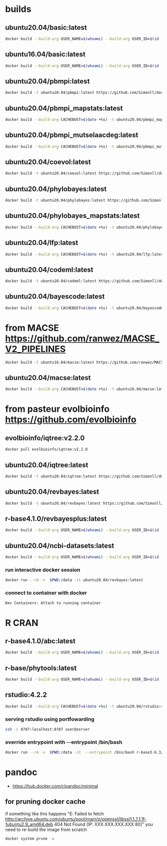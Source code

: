# builds
## ubuntu20.04/basic:latest
```bash
docker build --build-arg USER_NAME=$(whoami) --build-arg USER_ID=$(id -u ${USER}) --build-arg GROUP_ID=$(id -g ${USER}) -t ubuntu20.04/basic:latest https://github.com/Simonll/docker.git#develop:/dockerfiles/basic --pull
```
## ubuntu16.04/basic:latest
```bash
docker build --build-arg USER_NAME=$(whoami) --build-arg USER_ID=$(id -u ${USER}) --build-arg GROUP_ID=$(id -g ${USER}) -t ubuntu16.04/basic:latest https://github.com/Simonll/docker.git#develop:/dockerfiles/basic/16.04 --pull
```
## ubuntu20.04/pbmpi:latest
```bash
docker build -t ubuntu20.04/pbmpi:latest https://github.com/Simonll/docker.git#develop:/dockerfiles/phylobayes-mpi
```
## ubuntu20.04/pbmpi_mapstats:latest
```bash
docker build --build-arg CACHEBUST=$(date +%s) -t ubuntu20.04/pbmpi_mapstats:latest https://github.com/Simonll/docker.git#develop:/dockerfiles/phylobayes-mpi/mapstats
```
## ubuntu20.04/pbmpi_mutselaacdeg:latest
```bash
docker build --build-arg CACHEBUST=$(date +%s) -t ubuntu20.04/pbmpi_mutselaacdeg:latest https://github.com/Simonll/docker.git#develop:/dockerfiles/phylobayes-mpi/mutselaacdeg
```
## ubuntu20.04/coevol:latest
```bash
docker build -t ubuntu20.04/coevol:latest https://github.com/Simonll/docker.git#develop:/dockerfiles/coevol
```
## ubuntu20.04/phylobayes:latest
```bash
docker build -t ubuntu20.04/phylobayes:latest https://github.com/Simonll/docker.git#develop:/dockerfiles/phylobayes
```
## ubuntu20.04/phylobayes_mapstats:latest
```bash
docker build --build-arg CACHEBUST=$(date +%s) -t ubuntu20.04/phylobayes_mapstats:latest https://github.com/Simonll/docker.git#develop:/dockerfiles/phylobayes/mapstats
```
## ubuntu20.04/lfp:latest
```bash
docker build --build-arg CACHEBUST=$(date +%s) -t ubuntu20.04/lfp:latest https://github.com/Simonll/docker.git#develop:/dockerfiles/LikelihoodFreePhylogenetics
```
## ubuntu20.04/codeml:latest
```bash
docker build -t ubuntu20.04/codeml:latest https://github.com/Simonll/docker.git#develop:/dockerfiles/codeml
```
## ubuntu20.04/bayescode:latest
```bash
docker build --build-arg CACHEBUST=$(date +%s) -t ubuntu20.04/bayescode:latest https://github.com/Simonll/docker.git#develop:/dockerfiles/BayesCode
```
# from MACSE https://github.com/ranwez/MACSE_V2_PIPELINES
```bash
docker build -t ubuntu16.04/macse:latest https://github.com/ranwez/MACSE_V2_PIPELINES.git#master:/OMM_MACSE -f OMM_MACSE_V11.05_docker.def
```
## ubuntu20.04/macse:latest
```bash
docker build --build-arg CACHEBUST=$(date +%s) -t ubuntu16.04/macse:latest https://github.com/Simonll/docker.git#develop:/dockerfiles/macse
```
# from pasteur evolbioinfo https://github.com/evolbioinfo
## evolbioinfo/iqtree:v2.2.0
```bash
docker pull evolbioinfo/iqtree:v2.2.0
```
## ubuntu20.04/iqtree:latest
```bash
docker build -t ubuntu20.04/iqtree:latest https://github.com/Simonll/docker.git#develop:/dockerfiles/iqtree
```
## ubuntu20.04/revbayes:latest
```bash
docker build -t ubuntu20.04/revbayes:latest https://github.com/Simonll/docker.git#develop:/dockerfiles/revbayes
```
## r-base4.1.0/revbayesplus:latest
```bash
docker build --build-arg USER_NAME=$(whoami) --build-arg USER_ID=$(id -u ${USER}) --build-arg GROUP_ID=$(id -g ${USER}) --build-arg CACHEBUST=$(date +%s) -t r-base4.1.0/revbayesplus:latest https://github.com/Simonll/docker.git#develop:/dockerfiles/revbayes/r-base/ --pull
```
## ubuntu20.04/ncbi-datasets:latest
```bash
docker build --build-arg USER_NAME=$(whoami) --build-arg USER_ID=$(id -u ${USER}) --build-arg GROUP_ID=$(id -g ${USER}) --build-arg CACHEBUST=$(date +%s) -t ubuntu20.04/ncbi-datasets https://github.com/Simonll/docker.git#develop:/dockerfiles/ncbi-datasets/ --pull
```
### run interactive docker session
```bash
docker run --rm -v  $PWD:/data -it ubuntu20.04/revbayes:latest
```
### connect to container with docker
```vscode
Dev Containers: Attach to running container
```
# R CRAN
## r-base4.1.0/abc:latest
```bash
docker build --build-arg USER_NAME=$(whoami) --build-arg USER_ID=$(id -u ${USER}) --build-arg GROUP_ID=$(id -g ${USER}) --build-arg CACHEBUST=$(date +%s) -t r-base3.6.3/abc:latest https://github.com/Simonll/docker.git#develop:/dockerfiles/r-base-abc --pull
```
## r-base/phytools:latest
```bash
docker build --build-arg USER_NAME=$(whoami) --build-arg USER_ID=$(id -u ${USER}) --build-arg GROUP_ID=$(id -g ${USER}) --build-arg CACHEBUST=$(date +%s) -t r-base3.6.3/phytools:latest https://github.com/Simonll/docker.git#develop:/dockerfiles/r-base-phytools --pull
```
## rstudio:4.2.2
```bash
docker build --build-arg CACHEBUST=$(date +%s) -t ubuntu20.04/rstudio:4.2.2 https://github.com/Simonll/docker.git#develop:/dockerfiles/rstudio/4.2.2 --pull
```
### serving rstudio using portfowarding
```bash
ssh -L 8787:localhost:8787 user@server
```

### override entrypoint with --entrypoint /bin/bash
```bash
docker run --rm -v  $PWD:/data -it  --entrypoint /bin/bash r-base3.6.3/phytools:latest
```
# pandoc
- https://hub.docker.com/r/pandoc/minimal

## for pruning docker cache
if something like this happens "E: Failed to fetch http://archive.ubuntu.com/ubuntu/pool/main/o/openssl/libssl1.1_1.1.1f-1ubuntu2.9_amd64.deb  404  Not Found [IP: XXX.XXX.XXX.XXX 80]" you need to re-build the image from scratch
```bash
docker system prune -a
```
